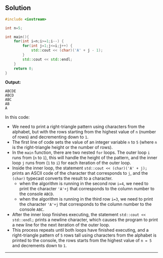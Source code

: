 ## Solution

```cpp
#include <iostream>

int n=5;

int main(){
	for(int i=n;i>=1;i--) {
		for(int j=1;j<=i;j++) {
			std::cout << (char)('A' + j - 1);
		}
		std::cout << std::endl;
	}
	return 0;
}
```

**Output:**

```
ABCDE
ABCD
ABC
AB
A
```

In this code:

- We need to print a right-triangle pattern using characters from the alphabet, but with the rows starting from the highest value of `n` (number of rows) and decrementing down to `1`.
- The first line of code sets the value of an integer variable `n` to `5` (where `n` is the right-triangle height or the number of rows).
- In the `main` function, there are two nested `for` loops. The outer loop `i` runs from (`n` to `1`), this will handle the height of the pattern, and the inner loop `j` runs from (`1` to `i`) for each iteration of the outer loop.
- Inside the inner loop, the statement `std::cout << (char)('A' + j);` prints an ASCII code of the character that corresponds to `j`, and the `(char)` typecast converts the result to a character.
	- when the algorithm is running in the second row `i=4`, we need to print the character `'A'+j` that corresponds to the column number to the console `ABCD`.
	- when the algorithm is running in the third row `i=3`, we need to print the character `'A'+j` that corresponds to the column number to the console `ABC`.
- After the inner loop finishes executing, the statement `std::cout << std::endl;` prints a newline character, which causes the program to print a new line for the next iteration of the outer loop.
- This process repeats until both loops have finished executing, and a right-triangle pattern of `5` rows tall using characters from the alphabet is printed to the console, the rows starts from the highest value of `n = 5` and decrements down to `1`.


---